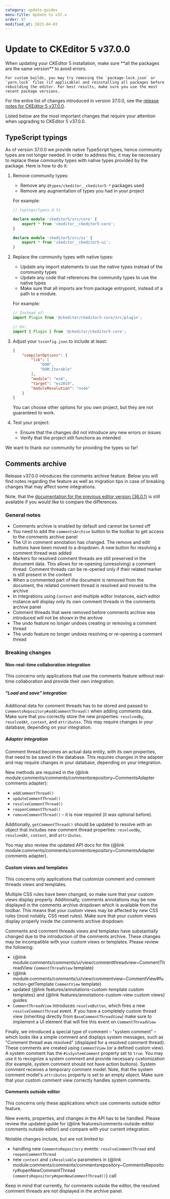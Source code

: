 ```yaml
---
category: update-guides
menu-title: Update to v37.x
order: 87
modified_at: 2023-04-03
---
```


# Update to CKEditor 5 v37.0.0

<info-box>
	When updating your CKEditor 5 installation, make sure **all the packages are the same version** to avoid errors.

	For custom builds, you may try removing the `package-lock.json` or `yarn.lock` files (if applicable) and reinstalling all packages before rebuilding the editor. For best results, make sure you use the most recent package versions.
</info-box>

For the entire list of changes introduced in version 37.0.0, see the [release notes for CKEditor 5 v37.0.0](https://github.com/ckeditor/ckeditor5/releases/tag/v37.0.0).

Listed below are the most important changes that require your attention when upgrading to CKEditor 5 v37.0.0.

## TypeScript typings

As of version 37.0.0 we provide native TypeScript types, hence community types are not longer needed. In order to address this, it may be necessary to replace these community types with native types provided by the package. Here is how to do it:

1. Remove community types:
	* Remove any `@types/ckeditor__ckeditor5-*` packages used
	* Remove any augmentation of types you had in your project
	
	For example:
  
	  ```ts
	  // typings/types.d.ts

	  declare module 'ckeditor5/src/core' {
		  export * from 'ckeditor__ckeditor5-core';
	  }

	  declare module 'ckeditor5/src/ui' {
		  export * from 'ckeditor__ckeditor5-ui';
	  }
	  ```

2. Replace the community types with native types:
	* Update any import statements to use the native types instead of the community types
	* Update any code that references the community types to use the native types
	* Make sure that all imports are from package entrypoint, instead of a path to a module.

	For example:

	```ts
	// Instead of:
	import Plugin from '@ckeditor/ckeditor5-core/src/plugin';

	// Do:
	import { Plugin } from '@ckeditor/ckeditor5-core';
	```

3. Adjust your `tsconfig.json` to include at least:

	```json
	{
		"compilerOptions": {
			"lib": [
				"DOM",
				"DOM.Iterable"
			],
			"module": "es6",
			"target": "es2019",
			"moduleResolution": "node"
		}
	}
	```

	You can choose other options for you own project, but they are not guaranteed to work.

4. Test your project:
	* Ensure that the changes did not introduce any new errors or issues
	* Verify that the project still functions as intended

We want to thank our community for providing the types so far!

## Comments archive

Release v37.0.0 introduces the comments archive feature. Below you will find notes regarding the feature as well as migration tips in case of breaking changes that may affect some integrations.

Note, that the [documentation for the previous editor version (36.0.1)](https://ckeditor.com/docs/ckeditor5/36.0.1/) is still available if you would like to compare the differences.

### General notes

* Comments archive is enabled by default and cannot be turned off
* You need to add the `commentsArchive` button to the toolbar to get access to the comments archive panel
* The UI in comment annotation has changed. The remove and edit buttons have been moved to a dropdown. A new button for resolving a comment thread was added
* Markers for resolved comment threads are still preserved in the document data. This allows for re-opening (unresolving) a comment thread. Comment threads can be re-opened only if their related marker is still present in the content
* When a commented part of the document is removed from the document, the related comment thread is resolved and moved to the archive
* In integrations using `Context` and multiple editor instances, each editor instance will display only its own comment threads in the comments archive panel
* Comment threads that were removed before comments archive was introduced will not be shown in the archive
* The undo feature no longer undoes creating or removing a comment thread
* The undo feature no longer undoes resolving or re-opening a comment thread

### Breaking changes

#### Non-real-time collaboration integration

This concerns only applications that use the comments feature without real-time collaboration and provide their own integration.

##### "Load and save" integration

Additional data for comment threads has to be stored and passed to `CommentsRepository#addCommentThread()` when adding comments data. Make sure that you correctly store the new properties: `resolvedBy`, `resolvedAt`, `context`, and `attributes`. This may require changes in your database, depending on your integration.

##### Adapter integration

Comment thread becomes an actual data entity, with its own properties, that need to be saved in the database. This requires changes in the adapter and may require changes in your database, depending on your integration.

New methods are required in the {@link module:comments/comments/commentsrepository~CommentsAdapter comments adapter}:

* `addCommentThread()`
* `updateCommentThread()`
* `resolveCommentThread()`
* `reopenCommentThread()`
* `removeCommentThread()` &ndash; it is now required (it was optional before).

Additionally, `getCommentThread()` should be updated to resolve with an object that includes new comment thread properties: `resolvedBy`, `resolvedAt`, `context`, and `attributes`.

You may also review the updated API docs for the {@link module:comments/comments/commentsrepository~CommentsAdapter comments adapter}.

#### Custom views and templates

This concerns only applications that customize comment and comment threads views and templates.

Multiple CSS rules have been changed, so make sure that your custom views display properly. Additionally, comments annotations may be now displayed in the comments archive dropdown which is available from the toolbar. This means that your custom views may be affected by new CSS rules (most notably, CSS reset rules). Make sure that your custom views display properly inside the comments archive dropdown.

Comments and comment threads views and templates have substantially changed due to the introduction of the comments archive. These changes may be incompatible with your custom views or templates. Please review the following:

* {@link module:comments/comments/ui/view/commentthreadview~CommentThreadView `CommentThreadView` template}
* {@link module:comments/comments/ui/view/commentview~CommentView#function-getTemplate `CommentView` template}
* updated {@link features/annotations-custom-template custom templates} and {@link features/annotations-custom-view custom views} guides
* `CommentThreadView` introduces `resolveButton`, which fires a new `resolveCommentThread` event. If you have a completely custom thread view (inheriting directly from `BaseCommentThreadView`) make sure to implement a UI element that will fire this event on `CommentThreadView`

Finally, we introduced a special type of comment &ndash; "system comment" &ndash; which looks like a simple comment and displays system messages, such as "Comment thread was resolved" (displayed for a resolved comment thread). These comments are created using `CommentView` (or a defined custom view). A system comment has the `#isSystemComment` property set to `true`. You may use it to recognize a system comment and provide necessary customization (for example, system comment should not have action buttons). System comment receives a temporary comment model. Note, that the system comment model's `attributes` property is set to an empty object. Make sure that your custom comment view correctly handles system comments.

#### Comments outside editor

This concerns only these applications which use comments outside editor feature.

New events, properties, and changes in the API has to be handled. Please review the updated guide for {@link features/comments-outside-editor comments outside editor} and compare with your current integration.

Notable changes include, but are not limited to:

* handling new `CommentsRepository` events: `resolveCommentThread` and `reopenCommentThread`
* new `context` and `isResolvable` parameters in {@link module:comments/comments/commentsrepository~CommentsRepository#openNewCommentThread `CommentsRepository#openNewCommentThread()`} call

Keep in mind that currently, for comments outside the editor, the resolved comment threads are not displayed in the archive panel.

